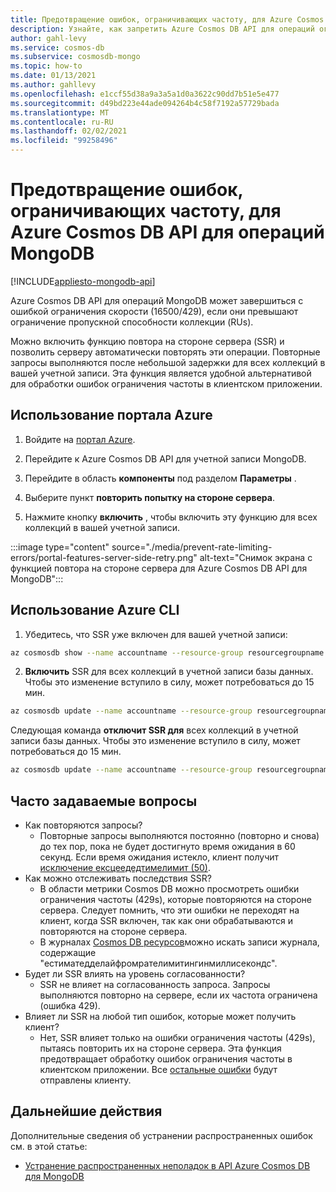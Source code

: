 ```yaml
---
title: Предотвращение ошибок, ограничивающих частоту, для Azure Cosmos DB API для операций MongoDB.
description: Узнайте, как запретить Azure Cosmos DB API для операций ограничения частоты обращения с помощью функции SSR (Повтор на стороне сервера).
author: gahl-levy
ms.service: cosmos-db
ms.subservice: cosmosdb-mongo
ms.topic: how-to
ms.date: 01/13/2021
ms.author: gahllevy
ms.openlocfilehash: e1ccf55d38a9a3a5a1d0a3622c90dd7b51e5e477
ms.sourcegitcommit: d49bd223e44ade094264b4c58f7192a57729bada
ms.translationtype: MT
ms.contentlocale: ru-RU
ms.lasthandoff: 02/02/2021
ms.locfileid: "99258496"
---
```

# <a name="prevent-rate-limiting-errors-for-azure-cosmos-db-api-for-mongodb-operations"></a>Предотвращение ошибок, ограничивающих частоту, для Azure Cosmos DB API для операций MongoDB
[!INCLUDE[appliesto-mongodb-api](includes/appliesto-mongodb-api.md)]

Azure Cosmos DB API для операций MongoDB может завершиться с ошибкой ограничения скорости (16500/429), если они превышают ограничение пропускной способности коллекции (RUs). 

Можно включить функцию повтора на стороне сервера (SSR) и позволить серверу автоматически повторять эти операции. Повторные запросы выполняются после небольшой задержки для всех коллекций в вашей учетной записи. Эта функция является удобной альтернативой для обработки ошибок ограничения частоты в клиентском приложении.

## <a name="use-the-azure-portal"></a>Использование портала Azure

1. Войдите на [портал Azure](https://portal.azure.com/).

1. Перейдите к Azure Cosmos DB API для учетной записи MongoDB.

1. Перейдите в область **компоненты** под разделом **Параметры** .

1. Выберите пункт **повторить попытку на стороне сервера**.

1. Нажмите кнопку **включить** , чтобы включить эту функцию для всех коллекций в вашей учетной записи.

:::image type="content" source="./media/prevent-rate-limiting-errors/portal-features-server-side-retry.png" alt-text="Снимок экрана с функцией повтора на стороне сервера для Azure Cosmos DB API для MongoDB":::

## <a name="use-the-azure-cli"></a>Использование Azure CLI

1. Убедитесь, что SSR уже включен для вашей учетной записи:
```bash
az cosmosdb show --name accountname --resource-group resourcegroupname
```
2. **Включить** SSR для всех коллекций в учетной записи базы данных. Чтобы это изменение вступило в силу, может потребоваться до 15 мин.
```bash
az cosmosdb update --name accountname --resource-group resourcegroupname --capabilities EnableMongo DisableRateLimitingResponses
```
Следующая команда **отключит SSR для** всех коллекций в учетной записи базы данных. Чтобы это изменение вступило в силу, может потребоваться до 15 мин.
```bash
az cosmosdb update --name accountname --resource-group resourcegroupname --capabilities EnableMongo DisableRateLimitingResponses
```

## <a name="frequently-asked-questions"></a>Часто задаваемые вопросы
* Как повторяются запросы?
    * Повторные запросы выполняются постоянно (повторно и снова) до тех пор, пока не будет достигнуто время ожидания в 60 секунд. Если время ожидания истекло, клиент получит [исключение ексцеедедтимелимит (50)](mongodb-troubleshoot.md).
*  Как можно отслеживать последствия SSR?
    *  В области метрики Cosmos DB можно просмотреть ошибки ограничения частоты (429s), которые повторяются на стороне сервера. Следует помнить, что эти ошибки не переходят на клиент, когда SSR включен, так как они обрабатываются и повторяются на стороне сервера. 
    *  В журналах [Cosmos DB ресурсов](cosmosdb-monitor-resource-logs.md)можно искать записи журнала, содержащие "естиматедделайфромрателимитингинмиллисекондс".
*  Будет ли SSR влиять на уровень согласованности?
    *  SSR не влияет на согласованность запроса. Запросы выполняются повторно на сервере, если их частота ограничена (ошибка 429). 
*  Влияет ли SSR на любой тип ошибок, которые может получить клиент?
    *  Нет, SSR влияет только на ошибки ограничения частоты (429s), пытаясь повторить их на стороне сервера. Эта функция предотвращает обработку ошибок ограничения частоты в клиентском приложении. Все [остальные ошибки](mongodb-troubleshoot.md) будут отправлены клиенту. 

## <a name="next-steps"></a>Дальнейшие действия

Дополнительные сведения об устранении распространенных ошибок см. в этой статье:

* [Устранение распространенных неполадок в API Azure Cosmos DB для MongoDB](mongodb-troubleshoot.md)
